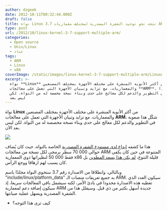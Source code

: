 ```yaml
---
author: dzgeek
date: 2012-10-11T00:32:44.000Z
draft: false
title: نواة Linux 3.7 تتجه نحو توحيد الشفرة المصدرية لمختلف معماريات ARM
type: post
url: /2012/10/linux-kernel-3-7-support-multiple-arm/
categories:
  - Open source
  - Unix/Linux
  - عتاد
tags:
  - ARM
  - Linux
  - x86
coverImage: /static/images/linux-kernel-3-7-support-multiple-arm/LinuxARM.jpg
excerpt: >-
  نواة **Linux** من أكثر الأنوية المنشرة على مختلف الأجهزة بمختلف المصنعين
  والمعماريات. مع تزايد وتبيان الأجهزة التي تعمل على معالجات **ARM**، شكّل هذا
  صعوبة في التطوير والدعم لكل معالج على حدى وبناء نسخة مخصصة له من النواة. لكن
  ليس بعد
---
```

نواة **Linux** من أكثر الأنوية المنشرة على مختلف الأجهزة بمختلف المصنعين والمعماريات. مع تزايد وتبيان الأجهزة التي تعمل على معالجات **ARM**، شكّل هذا صعوبة في التطوير والدعم لكل معالج على حدى وبناء نسخة مخصصة له من النواة. لكن ليس بعد الآن.

![](/static/images/linux-kernel-3-7-support-multiple-arm/LinuxARM.jpg)

هذا ما كشفه [إيداع لدى مستودع الشفرة المصدرية](http://git.kernel.org/?p=linux/kernel/git/torvalds/linux-2.6.git;a=commit;h=9cd11c0c47b8690b47e7573311ce5c483cb344ed) الخاصة بالنواة، حيث كان يُضاف حوالي 000 70 سطر برمجي لكل نسخة من معالجات ARM المتنوعة في حين كان يكفي فقط 000 50 لنظيراتها ذوي المعمارية x86 قليلة التنوع، [لم يكن هذا يسعد المطوين](http://www.linaro.org/linaro-blog/2011/06/09/kernel-upstreaming/) بل كان يسبب لهم ارهاقا ووجع الرأس.

وبالتالي، وانطلاقا من الاصدارة رقم 3.7 ستحوي النواة مجلدًا باسم "include/linux/platform_data" به جميع تعريفات منصات الـ ARM. سيكون العدد الذي تغطيه هذه الاصدارة محدودا في بادئ الأمر، لكنه سيشمل باقي المعالجات سريعا، إذ سيكون إضافة دعم لمعمارية ARM جديدة أسهل بكثير من ذي قبل. وسيقلل هذا من الشفرة المصدرية ويسهل عملية صيانتها.

-   كيف ترى هذا التوجه؟
